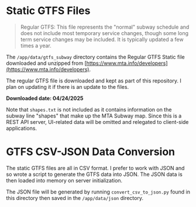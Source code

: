 # Static GTFS Files
> Regular GTFS: This file represents the "normal" subway schedule and does not include most temporary service changes, though some long term service changes may be included. It is typically updated a few times a year.

The `/app/data/gtfs_subway` directory contains the Regular GTFS Static file downloaded and unzipped from [https://www.mta.info/developers](https://www.mta.info/developers).

The regular GTFS file is downloaded and kept as part of this repository. I plan on updating it if there is an update to the files.

**Downloaded date: 04/24/2025**

Note that `shapes.txt` is not included as it contains information on the subway line "shapes" that make up the MTA Subway map. Since this is a REST API server, UI-related data will be omitted and relegated to client-side applications.

# GTFS CSV-JSON Data Conversion
The static GTFS files are all in CSV format. I prefer to work with JSON and so wrote a script to generate the GTFS data into JSON. The JSON data is then loaded into memory on server initialization.

The JSON file will be generated by running `convert_csv_to_json.py` found in this directory then saved in the `/app/data/json` directory.
